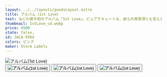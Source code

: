 ```yaml
---
layout: ../../layouts/goodsLayout.astro
title: アルバム（1st Love）
text: なにわ男子初のアルバム「1st Love」。ピュアでキュートな、彼らの真骨頂とも言えるキラキラアイドル王道の音楽を存分にご堪能ください！
thumbnail: 1stLove_cd.webp
price: 4500
state: false,
id: JACA-5994
colors: ピンク
maker: Storm Labels
---
```


 <div class="img-switcher">
      <img id="mainImg" class="main-img" src="/04_ecsite/images/1stLove_cd.webp" alt="アルバム(1st Love)" />
      <div class="thumbnails">
        <button class="thumb-btn active"><img class="thumb-img" src="/04_ecsite/images/1stLove_cd.webp" alt="アルバム(1st Love)" /></button>
        <button class="thumb-btn"><img class="thumb-img" src="/04_ecsite/images/1stLove_cd.webp" alt="アルバム(1st Love)" /></button>
        <button class="thumb-btn"><img class="thumb-img" src="/04_ecsite/images/1stLove_cd.webp" alt="アルバム(1st Love)" /></button>
      </div>
    </div>

<!-- <div id="mainImg" class="main-img">

![アルバム(1st Love)](/04_ecsite/images/1stLove_cd.webp)

</div>

<div class="thumbnails">

<button class="thumb-btn active">

<div class=" thumb-img">

![アルバム(1st Love)](/04_ecsite/images/1stLove_cd.webp)

</div>

</button>

<button class="thumb-btn  ">

<div class="thumb-img">

![アルバム(1st Love)](/04_ecsite/images/1stLove_cd.webp)

</div>

</button>

<button class="thumb-btn  ">

<div class="thumb-img">

![アルバム(1st Love)](/04_ecsite/images/1stLove_cd.webp)

</div>

</button>

</div> -->

  <script>
    document.addEventListener('DOMContentLoaded', () => {
      const mainImg = document.getElementById('mainImg');
      const thumbBtns = document.querySelectorAll('.thumb-btn');

      thumbBtns.forEach(btn => {
        btn.addEventListener('click', () => {
          thumbBtns.forEach(b => b.classList.remove('active'));
          btn.classList.add('active');
          mainImg.src = btn.querySelector('img').src;
        });
      });
    });
  </script>
